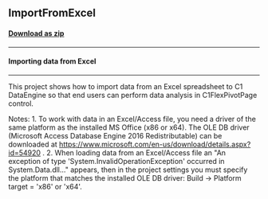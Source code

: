 ## ImportFromExcel	
#### [Download as zip](https://grapecity.github.io/DownGit/#/home?url=https://github.com/GrapeCity/ComponentOne-WinForms-Samples/tree/master/NetFramework\FlexPivot\CS\ImportFromExcel)
____
#### Importing data from Excel
____
This project shows how to import data from an Excel spreadsheet to C1 DataEngine so that end users can perform data analysis in C1FlexPivotPage control. 

Notes: 1. To work with data in an Excel/Access file, you need a driver of the same platform as the installed MS Office (x86 or x64). The OLE DB driver (Microsoft Access Database Engine 2016 Redistributable) can be downloaded at https://www.microsoft.com/en-us/download/details.aspx?id=54920 . 2. When loading data from an Excel/Access file an "An exception of type 'System.InvalidOperationException' occurred in System.Data.dll..." appears, then in the project settings you must specify the platform that matches the installed OLE DB driver: Build -> Platform target = 'x86' or 'x64'. 